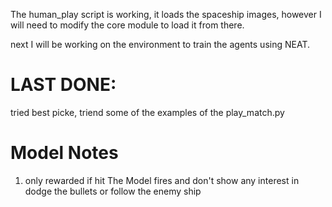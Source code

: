 The human_play script is working, it loads the spaceship images, however I will need to modify the core module to load it from there.

next I will be working on the environment to train the agents using NEAT.

# LAST DONE:
tried best picke, triend some of the examples of the play_match.py


# Model Notes

1) only rewarded if hit
The Model fires and don't show any interest in dodge the bullets or follow the enemy ship